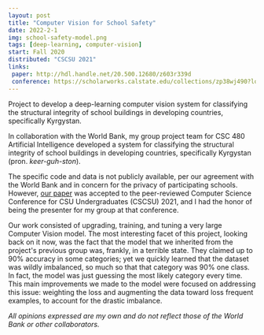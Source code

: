 ```yaml
---
layout: post
title: "Computer Vision for School Safety"
date: 2022-2-1
img: school-safety-model.png
tags: [deep-learning, computer-vision]
start: Fall 2020
distributed: "CSCSU 2021"
links:
 paper: http://hdl.handle.net/20.500.12680/z603r339d
 conference: https://scholarworks.calstate.edu/collections/zp38wj490?locale=en
---
```


Project to develop a deep-learning computer vision system for classifying the structural integrity of school buildings in developing countries, specifically Kyrgystan.

<!--more-->

In collaboration with the World Bank, my group project team for CSC 480 Artificial Intelligence developed a system for classifying the structural integrity of school buildings in developing countries, specifically Kyrgystan (pron. _keer-guh-ston_).

The specific code and data is not publicly available, per our agreement with the World Bank and in concern for the privacy of participating schools. However, [our paper](http://hdl.handle.net/20.500.12680/z603r339d) was accepted to the peer-reviewed Computer Science Conference for CSU Undergraduates (CSCSU) 2021, and I had the honor of being the presenter for my group at that conference.

Our work consisted of upgrading, training, and tuning a very large Computer Vision model. The most interesting facet of this project, looking back on it now,
was the fact that the model that we inherited from the project's previous group was, frankly, in a terrible state. They claimed up to 90% accuracy in some categories; yet we quickly learned that the dataset was wildly imbalanced, so much so that that category was 90% one class. In fact, the model was just guessing the most likely category every time. This main improvements we made to the model were focused on addressing this issue: weighting the loss and augmenting the data toward loss frequent examples, to account for the drastic imbalance. 

<!-- <div class="dash-seperator"></div> -->

<i>All opinions expressed are my own and do not reflect those of the World Bank or other collaborators.</i>
